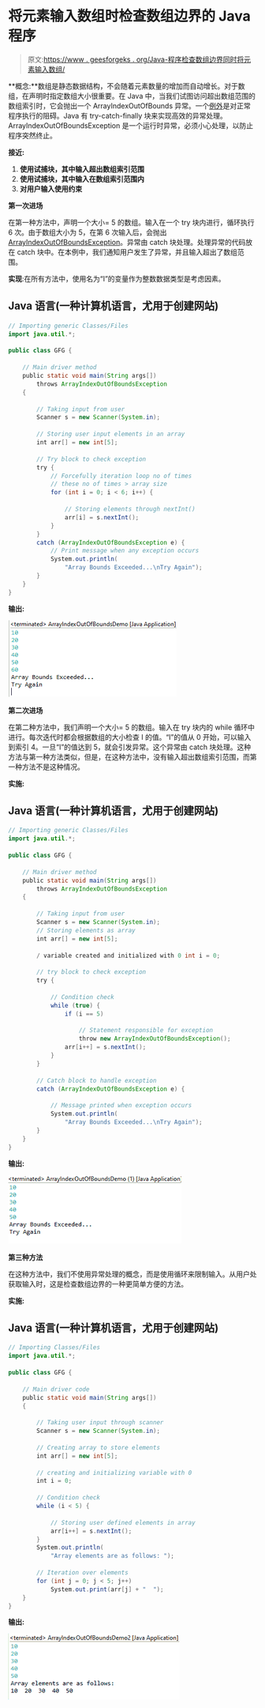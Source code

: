 # 将元素输入数组时检查数组边界的 Java 程序

> 原文:[https://www . geesforgeks . org/Java-程序检查数组边界同时将元素输入数组/](https://www.geeksforgeeks.org/java-program-to-check-array-bounds-while-inputing-elements-into-the-array/)

**概念:**数组是静态数据结构，不会随着元素数量的增加而自动增长。对于数组，在声明时指定数组大小很重要。在 Java 中，当我们试图访问超出数组范围的数组索引时，它会抛出一个 ArrayIndexOutOfBounds 异常。一个[例外](https://www.geeksforgeeks.org/exceptions-in-java/)是对正常程序执行的阻碍。Java 有 try-catch-finally 块来实现高效的异常处理。ArrayIndexOutOfBoundsException 是一个运行时异常，必须小心处理，以防止程序突然终止。

**接近:**

1.  **使用试捕块，其中输入超出数组索引范围**
2.  **使用试捕块，其中输入在数组索引范围内**
3.  **对用户输入使用约束**

**第一次进场**

在第一种方法中，声明一个大小= 5 的数组。输入在一个 try 块内进行，循环执行 6 次。由于数组大小为 5，在第 6 次输入后，会抛出[ArrayIndexOutOfBoundsException](https://www.geeksforgeeks.org/understanding-array-indexoutofbounds-exception-in-java/)。异常由 catch 块处理。处理异常的代码放在 catch 块中。在本例中，我们通知用户发生了异常，并且输入超出了数组范围。

**实现**:在所有方法中，使用名为“I”的变量作为整数数据类型是考虑因素。

## Java 语言(一种计算机语言，尤用于创建网站)

```java
// Importing generic Classes/Files
import java.util.*;

public class GFG {

    // Main driver method
    public static void main(String args[])
        throws ArrayIndexOutOfBoundsException
    {

        // Taking input from user
        Scanner s = new Scanner(System.in);

        // Storing user input elements in an array
        int arr[] = new int[5];

        // Try block to check exception
        try {
            // Forcefully iteration loop no of times
            // these no of times > array size
            for (int i = 0; i < 6; i++) {

                // Storing elements through nextInt()
                arr[i] = s.nextInt();
            }
        }
        catch (ArrayIndexOutOfBoundsException e) {
            // Print message when any exception occurs
            System.out.println(
                "Array Bounds Exceeded...\nTry Again");
        }
    }
}
```

**输出:**

![](img/8139cbb3aba6620298f9682b0745dba7.png)

**第二次进场**

在第二种方法中，我们声明一个大小= 5 的数组。输入在 try 块内的 while 循环中进行。每次迭代时都会根据数组的大小检查 I 的值。“I”的值从 0 开始，可以输入到索引 4。一旦“I”的值达到 5，就会引发异常。这个异常由 catch 块处理。这种方法与第一种方法类似，但是，在这种方法中，没有输入超出数组索引范围，而第一种方法不是这种情况。

**实施:**

## Java 语言(一种计算机语言，尤用于创建网站)

```java
// Importing generic Classes/Files
import java.util.*;

public class GFG {

    // Main driver method
    public static void main(String args[])
        throws ArrayIndexOutOfBoundsException
    {

        // Taking input from user
        Scanner s = new Scanner(System.in);
        // Storing elements as array
        int arr[] = new int[5];

        / variable created and initialized with 0 int i = 0;

        // try block to check exception
        try {

            // Condition check
            while (true) {
                if (i == 5)

                    // Statement responsible for exception
                    throw new ArrayIndexOutOfBoundsException();
                arr[i++] = s.nextInt();
            }
        }

        // Catch block to handle exception
        catch (ArrayIndexOutOfBoundsException e) {

            // Message printed when exception occurs
            System.out.println(
                "Array Bounds Exceeded...\nTry Again");
        }
    }
}
```

**输出:**

![](img/58e4ace789d3935e69477c90950d46b6.png)

**第三种方法**

在这种方法中，我们不使用异常处理的概念，而是使用循环来限制输入。从用户处获取输入时，这是检查数组边界的一种更简单方便的方法。

**实施:**

## Java 语言(一种计算机语言，尤用于创建网站)

```java
// Importing Classes/Files
import java.util.*;

public class GFG {

    // Main driver code
    public static void main(String args[])
    {

        // Taking user input through scanner
        Scanner s = new Scanner(System.in);

        // Creating array to store elements
        int arr[] = new int[5];

        // creating and initializing variable with 0
        int i = 0;

        // Condition check
        while (i < 5) {

            // Storing user defined elements in array
            arr[i++] = s.nextInt();
        }
        System.out.println(
            "Array elements are as follows: ");

        // Iteration over elements
        for (int j = 0; j < 5; j++)
            System.out.print(arr[j] + "  ");
    }
}
```

**输出:**

![](img/5e48005bc1cb42b299a270b0ea93fa22.png)